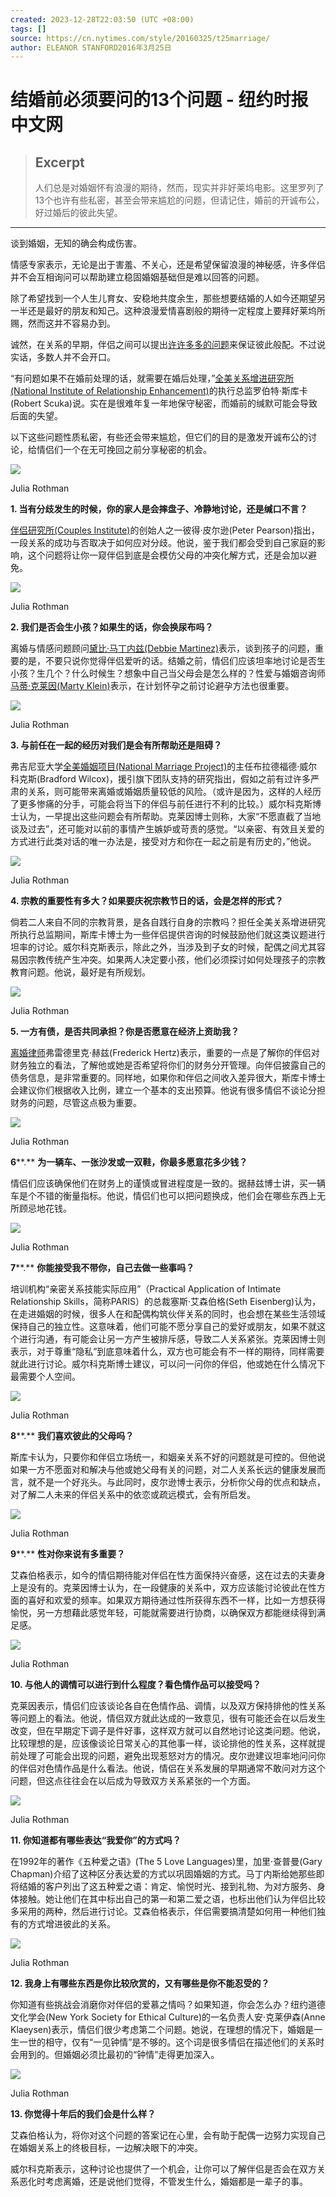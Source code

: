 ```yaml
---
created: 2023-12-28T22:03:50 (UTC +08:00)
tags: []
source: https://cn.nytimes.com/style/20160325/t25marriage/
author: ELEANOR STANFORD2016年3月25日
---
```


# 结婚前必须要问的13个问题 - 纽约时报中文网

> ## Excerpt
> 人们总是对婚姻怀有浪漫的期待，然而，现实并非好莱坞电影。这里罗列了13个也许有些私密，甚至会带来尴尬的问题，但请记住，婚前的开诚布公，好过婚后的彼此失望。

---
谈到婚姻，无知的确会构成伤害。

情感专家表示，无论是出于害羞、不关心，还是希望保留浪漫的神秘感，许多伴侣并不会互相询问可以帮助建立稳固婚姻基础但是难以回答的问题。

除了希望找到一个人生儿育女、安稳地共度余生，那些想要结婚的人如今还期望另一半还是最好的朋友和知己。这种浪漫爱情喜剧般的期待一定程度上要拜好莱坞所赐，然而这并不容易办到。

诚然，在关系的早期，伴侣之间可以提出[许许多多的问题](http://cn.nytimes.com/culture/20150123/t23questions/)来保证彼此般配。不过说实话，多数人并不会开口。

“有问题如果不在婚前处理的话，就需要在婚后处理，”[全美关系增进研究所(National Institute of Relationship Enhancement)](http://www.nire.org/)的执行总监罗伯特·斯库卡(Robert Scuka)说。实在是很难年复一年地保守秘密，而婚前的缄默可能会导致后面的失望。

以下这些问题性质私密，有些还会带来尴尬，但它们的目的是激发开诚布公的讨论，给情侣们一个在无可挽回之前分享秘密的机会。

![](https://static01.nyt.com/images/2016/03/24/style/24Marriage-Questions-slide-H20Z/24Marriage-Questions-slide-H20Z-master1050.jpg)

Julia Rothman

**1\. 当有分歧发生的时候，你的家人是会摔盘子、冷静地讨论，还是缄口不言？**

[伴侣研究所(Couples Institute)](http://www.couplesinstitute.com/ "Link: http://www.couplesinstitute.com/")的创始人之一彼得·皮尔逊(Peter Pearson)指出，一段关系的成功与否取决于如何应对分歧。他说，鉴于我们都会受到自己家庭的影响，这个问题将让你一窥伴侣到底是会模仿父母的冲突化解方式，还是会加以避免。

![](https://static01.nyt.com/images/2016/03/24/style/24Marriage-Questions-slide-4L8C/24Marriage-Questions-slide-4L8C-master1050.jpg)

Julia Rothman

**2\. 我们是否会生小孩？如果生的话，你会换尿布吗？**

离婚与情感问题顾问[黛比·马丁内兹(Debbie Martinez)](http://www.transformationthrudivorce.com/)表示，谈到孩子的问题，重要的是，不要只说你觉得伴侣爱听的话。结婚之前，情侣们应该坦率地讨论是否生小孩？生几个？什么时候生？想象中自己当父母会是怎么样的？性爱与婚姻咨询师[马蒂·克莱因(Marty Klein)](http://www.martyklein.com/)表示，在计划怀孕之前讨论避孕方法也很重要。

![](https://static01.nyt.com/images/2016/03/24/style/24Marriage-Questions-slide-FRBO/24Marriage-Questions-slide-FRBO-master1050.jpg)

Julia Rothman

**3\. 与前任在一起的经历对我们是会有所帮助还是阻碍？**

弗吉尼亚大学[全美婚姻项目(National Marriage Project)](http://nationalmarriageproject.org/wordpress/ "Link: http://nationalmarriageproject.org/wordpress/")的主任布拉德福德·威尔科克斯(Bradford Wilcox)，援引旗下团队支持的研究指出，假如之前有过许多严肃的关系，则可能带来离婚或婚姻质量较低的风险。（或许是因为，这样的人经历了更多惨痛的分手，可能会将当下的伴侣与前任进行不利的比较。）威尔科克斯博士认为，一早提出这些问题会有所帮助。克莱因博士则称，大家“不愿直截了当地谈及过去”，还可能对以前的事情产生嫉妒或苛责的感觉。“以亲密、有效且关爱的方式进行此类对话的唯一办法是，接受对方和你在一起之前是有历史的，”他说。

![](https://static01.nyt.com/images/2016/03/24/style/24Marriage-Questions-slide-2VOM/24Marriage-Questions-slide-2VOM-master1050.jpg)

Julia Rothman

**4\. 宗教的重要性有多大？如果要庆祝宗教节日的话，会是怎样的形式？**

倘若二人来自不同的宗教背景，是各自践行自身的宗教吗？担任全美关系增进研究所执行总监期间，斯库卡博士为一些伴侣提供咨询的时候鼓励他们就这类议题进行坦率的讨论。威尔科克斯表示，除此之外，当涉及到子女的时候，配偶之间尤其容易因宗教传统产生冲突。如果两人决定要小孩，他们必须探讨如何处理孩子的宗教教育问题。他说，最好是有所规划。

![](https://static01.nyt.com/images/2016/03/24/style/24Marriage-Questions-slide-BKJD/24Marriage-Questions-slide-BKJD-master1050.jpg)

Julia Rothman

**5\. 一方有债，是否共同承担？你是否愿意在经济上资助我？**

[离婚律师](http://www.frederickhertz.com/)弗雷德里克·赫兹(Frederick Hertz)表示，重要的一点是了解你的伴侣对财务独立的看法，了解他或她是否希望将你们的财务分开管理。向伴侣披露自己的债务信息，是非常重要的。同样地，如果你和伴侣之间收入差异很大，斯库卡博士会建议你们根据收入比例，建立一个基本的支出预算。他说有很多情侣不谈论分担财务的问题，尽管这点极为重要。

![](https://static01.nyt.com/images/2016/03/24/style/24Marriage-Questions-slide-FDIR/24Marriage-Questions-slide-FDIR-master1050.jpg)

Julia Rothman

**6****.** **为一辆车、一张沙发或一双鞋，你最多愿意花多少钱？**

情侣们应该确保他们在财务上的谨慎或冒进程度是一致的。据赫兹博士讲，买一辆车是个不错的衡量指标。他说，情侣们也可以把问题换成，他们会在哪些东西上无所顾忌地花钱。  

![](https://static01.nyt.com/images/2016/03/24/style/24Marriage-Questions-slide-9X0J/24Marriage-Questions-slide-9X0J-master1050.jpg)

Julia Rothman

**7****.** **你能接受我不带你，自己去做一些事吗？**

培训机构“亲密关系技能实际应用”（Practical Application of Intimate Relationship Skills，简称PARIS）的总裁塞斯·艾森伯格(Seth Eisenberg)认为，在走进婚姻的时候，很多人在和配偶构筑伙伴关系的同时，也会想在某些生活领域保持自己的独立性。这意味着，他们可能不愿分享自己的爱好或朋友，如果不就这个进行沟通，有可能会让另一方产生被排斥感，导致二人关系紧张。克莱因博士则表示，对于尊重“隐私”到底意味着什么，双方也可能会有不一样的期待，同样需要就此进行讨论。威尔科克斯博士建议，可以问一问你的伴侣，他或她在什么情况下最需要个人空间。

![](https://static01.nyt.com/images/2016/03/24/style/24Marriage-Questions-slide-P39A/24Marriage-Questions-slide-P39A-master1050.jpg)

Julia Rothman

**8****.** **我们喜欢彼此的父母吗？**

斯库卡认为，只要你和伴侣立场统一，和姻亲关系不好的问题就是可控的。但他说如果一方不愿面对和解决与他或她父母有关的问题，对二人关系长远的健康发展而言，就不是一个好兆头。与此同时，皮尔逊博士表示，分析你父母的优点和缺点，对了解二人未来的伴侣关系中的依恋或疏远模式，会有所启发。

![](https://static01.nyt.com/images/2016/03/24/style/24Marriage-Questions-slide-9S4X/24Marriage-Questions-slide-9S4X-master1050.jpg)

Julia Rothman

**9****.** **性对你来说有多重要？**

艾森伯格表示，如今的情侣期待能对伴侣在性方面保持兴奋感，这在过去的夫妻身上是没有的。克莱因博士认为，在一段健康的关系中，双方应该能讨论彼此在性方面的喜好和欢爱的频率。如果双方期待通过性所获得东西不一样，比如一方想获得愉悦，另一方想藉此感觉年轻，可能就需要进行协商，以确保双方都能继续得到满足感。

![](https://static01.nyt.com/images/2016/03/24/style/24Marriage-Questions-slide-QB21/24Marriage-Questions-slide-QB21-master1050.jpg)

Julia Rothman

**10\. 与他人的调情可以进行到什么程度？看色情作品可以接受吗？**

克莱因表示，情侣们应该谈论各自在色情作品、调情，以及双方保持排他的性关系等问题上的看法。他说，情侣双方就此达成的一致意见，很有可能还会在以后发生改变，但在早期定下调子是件好事，这样双方就可以自然地讨论这类问题。他说，比较理想的是，应该像谈论日常关心的其他事一样，谈论排他的性关系，这样就提前处理了可能会出现的问题，避免出现惹怒对方的情况。皮尔逊建议坦率地问问你的伴侣对色情作品是什么看法。他说，情侣在关系发展的早期通常不敢问对方这个问题，但这点往往会在以后成为导致双方关系紧张的一个方面。

![](https://static01.nyt.com/images/2016/03/24/style/24Marriage-Questions-slide-W10I/24Marriage-Questions-slide-W10I-master1050.jpg)

Julia Rothman

**11\. 你知道都有哪些表达“我爱你”的方式吗？**

在1992年的著作《五种爱之语》(The 5 Love Languages)里，加里·查普曼(Gary Chapman)介绍了这种区分表达爱的方式以巩固婚姻的方式。马丁内斯给她那些即将结婚的客户列出了这五种爱之语：肯定、愉悦时光、接到礼物、为对方服务、身体接触。她让他们在其中标出自己的第一和第二爱之语，也标出他们认为伴侣比较多采用的两种，然后进行讨论。艾森伯格表示，伴侣需要搞清楚如何用一种他们独有的方式增进彼此的关系。

![](https://static01.nyt.com/images/2016/03/24/style/24Marriage-Questions-slide-0Y0K/24Marriage-Questions-slide-0Y0K-master1050.jpg)

Julia Rothman

**12\. 我身上有哪些东西是你比较欣赏的，又有哪些是你不能忍受的？**

你知道有些挑战会消磨你对伴侣的爱慕之情吗？如果知道，你会怎么办？纽约道德文化学会(New York Society for Ethical Culture)的一名负责人安·克莱伊森(Anne Klaeysen)表示，情侣们很少考虑第二个问题。她说，在理想的情况下，婚姻是一生一世的相守，仅有“一见钟情”是不够的。这个词是很多情侣在描述他们的关系时会用到的。但婚姻必须比最初的“钟情”走得更加深入。

![](https://static01.nyt.com/images/2016/03/24/style/24Marriage-Questions-slide-I769/24Marriage-Questions-slide-I769-master1050.jpg)

Julia Rothman

**13\. 你觉得十年后的我们会是什么样？**

艾森伯格认为，将你对这个问题的答案记在心里，会有助于配偶一边努力实现自己在婚姻关系上的终极目标，一边解决眼下的冲突。

威尔科克斯表示，这种讨论也提供了一个机会，让你可以了解伴侣是否会在双方关系恶化时考虑离婚，还是说他们觉得，不管发生什么，婚姻都是一辈子的事。
